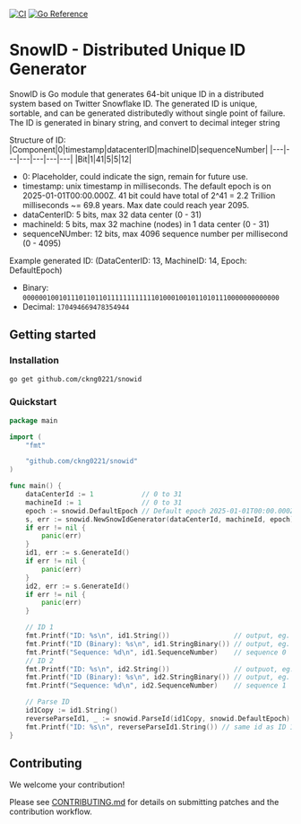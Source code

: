 [![CI](https://github.com/ckng0221/snowid/actions/workflows/ci.yml/badge.svg)](https://github.com/ckng0221/snowid/actions/workflows/ci.yml)
[![Go Reference](https://pkg.go.dev/badge/github.com/ckng0221/snowid.svg)](https://pkg.go.dev/github.com/ckng0221/snowid)

# SnowID - Distributed Unique ID Generator

SnowID is Go module that generates 64-bit unique ID in a distributed system based on Twitter Snowflake ID.
The generated ID is unique, sortable, and can be generated distributedly without single point of failure.
The ID is generated in binary string, and convert to decimal integer string

Structure of ID:
|Component|0|timestamp|datacenterID|machineID|sequenceNumber|
|---|---|---|---|---|---|
|Bit|1|41|5|5|12|

- 0: Placeholder, could indicate the sign, remain for future use.
- timestamp: unix timestamp in milliseconds. The default epoch is on 2025-01-01T00:00.000Z. 41 bit could have total of 2^41 = 2.2 Trillion milliseconds ~= 69.8 years. Max date could reach year 2095.
- dataCenterID: 5 bits, max 32 data center (0 - 31)
- machineId: 5 bits, max 32 machine (nodes) in 1 data center (0 - 31)
- sequenceNUmber: 12 bits, max 4096 sequence number per millisecond (0 - 4095)

Example generated ID:
(DataCenterID: 13, MachineID: 14, Epoch: DefaultEpoch)

- Binary: `0000001001011101101101111111111110100010010110101110000000000000`
- Decimal: `170494669478354944`

## Getting started

### Installation

```bash
go get github.com/ckng0221/snowid
```

### Quickstart

```go
package main

import (
	"fmt"

	"github.com/ckng0221/snowid"
)

func main() {
	dataCenterId := 1            // 0 to 31
	machineId := 1               // 0 to 31
	epoch := snowid.DefaultEpoch // Default epoch 2025-01-01T00:00.000Z
	s, err := snowid.NewSnowIdGenerator(dataCenterId, machineId, epoch)
	if err != nil {
		panic(err)
	}
	id1, err := s.GenerateId()
	if err != nil {
		panic(err)
	}
	id2, err := s.GenerateId()
	if err != nil {
		panic(err)
	}

	// ID 1
	fmt.Printf("ID: %s\n", id1.String())                // output, eg. 37866498659848192
	fmt.Printf("ID (Binary): %s\n", id1.StringBinary()) // output, eg. 0000000010000110100001110110000101000001100000100001000000000000
	fmt.Printf("Sequence: %d\n", id1.SequenceNumber)    // sequence 0
	// ID 2
	fmt.Printf("ID: %s\n", id2.String())                // outpuot, eg. 37866498659848193
	fmt.Printf("ID (Binary): %s\n", id2.StringBinary()) // output, eg. 0000000010000110100001110110000101000001100000100001000000000001
	fmt.Printf("Sequence: %d\n", id2.SequenceNumber)    // sequence 1

	// Parse ID
	id1Copy := id1.String()
	reverseParseId1, _ := snowid.ParseId(id1Copy, snowid.DefaultEpoch)
	fmt.Printf("ID: %s\n", reverseParseId1.String()) // same id as ID 1 after parsing, ie. 37866498659848192
}
```

## Contributing

We welcome your contribution!

Please see [CONTRIBUTING.md](CONTRIBUTING.md) for details on submitting patches and the contribution workflow.

